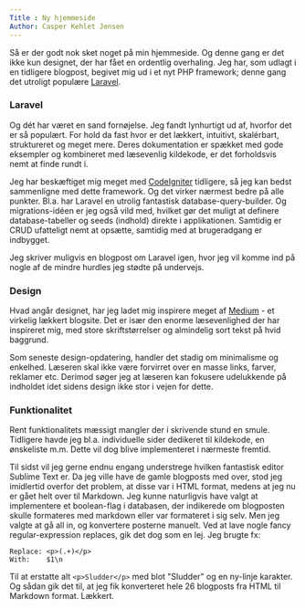 ```yaml
---
Title : Ny hjemmeside
Author: Casper Kehlet Jensen
---
```


Så er der godt nok sket noget på min hjemmeside. Og denne gang er det ikke kun designet, der har fået en ordentlig overhaling. Jeg har, som udlagt i en tidligere blogpost, begivet mig ud i et nyt PHP framework; denne gang det utroligt populære [Laravel](http://laravel.com/).

### Laravel
Og dét har været en sand fornøjelse. Jeg fandt lynhurtigt ud af, hvorfor det er så populært. For hold da fast hvor er det lækkert, intuitivt, skalérbart, struktureret og meget mere. Deres dokumentation er spækket med gode eksempler og kombineret med læsevenlig kildekode, er det forholdsvis nemt at finde rundt i.

Jeg har beskæftiget mig meget med [CodeIgniter](http://ellislab.com/codeigniter) tidligere, så jeg kan bedst sammenligne med dette framework. Og det virker nærmest bedre på alle punkter. Bl.a. har Laravel en utrolig fantastisk database-query-builder. Og migrations-idéen er jeg også vild med, hvilket gør det muligt at definere database-tabeller og seeds (indhold) direkte i applikationen. Samtidig er CRUD ufatteligt nemt at opsætte, samtidig med at brugeradgang er indbygget.

Jeg skriver muligvis en blogpost om Laravel igen, hvor jeg vil komme ind på nogle af de mindre hurdles jeg stødte på undervejs.

### Design
Hvad angår designet, har jeg ladet mig inspirere meget af [Medium](https://medium.com/) - et virkelig lækkert blogsite. Det er især den enorme læsevenlighed der har inspireret mig, med store skriftstørrelser og almindelig sort tekst på hvid baggrund.

Som seneste design-opdatering, handler det stadig om minimalisme og enkelhed. Læseren skal ikke være forvirret over en masse links, farver, reklamer etc. Derimod søger jeg at læseren kan fokusere udelukkende på indholdet idet sidens design ikke stor i vejen for dette.

### Funktionalitet
Rent funktionalitets mæssigt mangler der i skrivende stund en smule. Tidligere havde jeg bl.a. individuelle sider dedikeret til kildekode, en ønskeliste m.m. Dette vil dog blive implementeret i nærmeste fremtid.

Til sidst vil jeg gerne endnu engang understrege hvilken fantastisk editor Sublime Text er. Da jeg ville have de gamle blogposts med over, stod jeg imidlertid overfor det problem, at disse var i HTML format, medens at jeg nu er gået helt over til Markdown. Jeg kunne naturligvis have valgt at implementere et boolean-flag i databasen, der indikerede om blogposten skulle formateres med markdown eller var formateret i sig selv. Men jeg valgte at gå all in, og konvertere posterne manuelt. Ved at lave nogle fancy regular-expression replaces, gik det dog som en lej. Jeg brugte fx:

    Replace: <p>(.+)</p>
    With:    $1\n

Til at erstatte alt `<p>Sludder</p>` med blot "Sludder" og en ny-linje karakter.
Og sådan gik det til, at jeg fik konverteret hele 26 blogposts fra HTML til Markdown format. Lækkert.